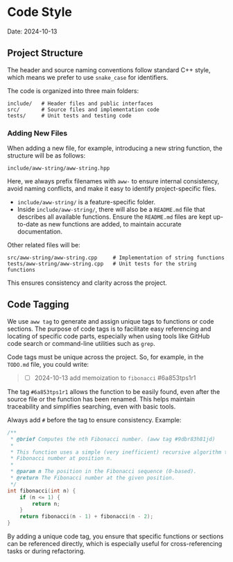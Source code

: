 # Code Style
Date: 2024-10-13

## Project Structure

The header and source naming conventions follow standard C++ style, which means we prefer to use `snake_case` for identifiers.

The code is organized into three main folders:

```
include/   # Header files and public interfaces
src/       # Source files and implementation code
tests/     # Unit tests and testing code
```

### Adding New Files

When adding a new file, for example, introducing a new string function, the structure will be as follows:

```
include/aww-string/aww-string.hpp
```

Here, we always prefix filenames with `aww-` to ensure internal consistency, avoid naming conflicts, and make it easy to identify project-specific files.

- `include/aww-string/` is a feature-specific folder.
- Inside `include/aww-string/`, there will also be a `README.md` file that describes all available functions. Ensure the `README.md` files are kept up-to-date as new functions are added, to maintain accurate documentation.

Other related files will be:

```
src/aww-string/aww-string.cpp     # Implementation of string functions
tests/aww-string/aww-string.cpp   # Unit tests for the string functions
```

This ensures consistency and clarity across the project.

## Code Tagging

We use `aww tag` to generate and assign unique tags to functions or code sections. The purpose of code tags is to facilitate easy referencing and locating of specific code parts, especially when using tools like GitHub code search or command-line utilities such as `grep`.

Code tags must be unique across the project.
So, for example, in the `TODO.md` file, you could write:

> - [ ] 2024-10-13 add memoization to `fibonacci` #6a853tps1r1

The tag `#6a853tps1r1` allows the function to be easily found, even after the source file or the function has been renamed. This helps maintain traceability and simplifies searching, even with basic tools.

Always add `#` before the tag to ensure consistency. Example:

```cpp
/**
 * @brief Computes the nth Fibonacci number. (aww tag #9dbr83h81jd)
 *
 * This function uses a simple (very inefficient) recursive algorithm to calculate the
 * Fibonacci number at position n.
 *
 * @param n The position in the Fibonacci sequence (0-based).
 * @return The Fibonacci number at the given position.
 */
int fibonacci(int n) {
    if (n <= 1) {
        return n;
    }
    return fibonacci(n - 1) + fibonacci(n - 2);
}
```

By adding a unique code tag, you ensure that specific functions or sections can be referenced directly, which is especially useful for cross-referencing tasks or during refactoring.
